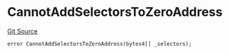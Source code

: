 # CannotAddSelectorsToZeroAddress
[Git Source](https://github.com/thrackle-io/rules-engine/blob/0add9b8cd140006448dad92dd54fc23fca23f012/src/client/token/handler/diamond/HandlerDiamondLib.sol)


```solidity
error CannotAddSelectorsToZeroAddress(bytes4[] _selectors);
```

